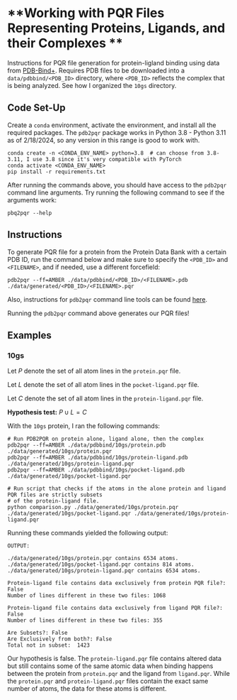 # **Working with PQR Files Representing Proteins, Ligands, and their Complexes **

Instructions for PQR file generation for protein-ligland binding using data from [PDB-Bind+](https://www.pdbbind-plus.org.cn/data/search). Requires PDB files to be downloaded into a `data/pdbbind/<PDB_ID>` directory, where `<PDB_ID>` reflects the complex that is being analyzed. See how I organized the `10gs` directory. 

## **Code Set-Up**

Create a `conda` environment, activate the environment, and install all the required packages. The `pdb2pqr` package works in Python 3.8 - Python 3.11 as of 2/18/2024, so any version in this range is good to work with.

```{bash}
conda create -n <CONDA_ENV_NAME> python=3.8  # can choose from 3.8-3.11, I use 3.8 since it's very compatible with PyTorch
conda activate <CONDA_ENV_NAME>
pip install -r requirements.txt
```

After running the commands above, you should have access to the `pdb2pqr` command line arguments. Try running the following command to see if the arguments work:

```{bash}
pbq2pqr --help
```

## **Instructions**

To generate PQR file for a protein from the Protein Data Bank with a certain PDB ID, run the command below and make sure to specify the `<PDB_ID>` and `<FILENAME>`, and if needed, use a different forcefield:

```{bash}
pdb2pqr --ff=AMBER ./data/pdbbind/<PDB_ID>/<FILENAME>.pdb ./data/generated/<PDB_ID>/<FILENAME>.pqr
```

Also, instructions for `pdb2pqr` command line tools can be found [here](https://pdb2pqr.readthedocs.io/en/latest/using/index.html).

Running the `pdb2pqr` command above generates our PQR files!

## **Examples**

### **10gs**

Let $P$ denote the set of all atom lines in the `protein.pqr` file.

Let $L$ denote the set of all atom lines in the `pocket-ligand.pqr` file.

Let $C$ denote the set of all atom lines in the `protein-ligand.pqr` file.

**Hypothesis test:** $P \cup L = C$


With the `10gs` protein, I ran the following commands:
```{bash}
# Run PDB2PQR on protein alone, ligand alone, then the complex
pdb2pqr --ff=AMBER ./data/pdbbind/10gs/protein.pdb ./data/generated/10gs/protein.pqr
pdb2pqr --ff=AMBER ./data/pdbbind/10gs/protein-ligand.pdb ./data/generated/10gs/protein-ligand.pqr
pdb2pqr --ff=AMBER ./data/pdbbind/10gs/pocket-ligand.pdb ./data/generated/10gs/pocket-ligand.pqr

# Run script that checks if the atoms in the alone protein and ligand PQR files are strictly subsets
# of the protein-ligand file.
python comparison.py ./data/generated/10gs/protein.pqr ./data/generated/10gs/pocket-ligand.pqr ./data/generated/10gs/protein-ligand.pqr
```

Running these commands yielded the following output:

```
OUTPUT:

./data/generated/10gs/protein.pqr contains 6534 atoms.
./data/generated/10gs/pocket-ligand.pqr contains 814 atoms.
./data/generated/10gs/protein-ligand.pqr contains 6534 atoms.

Protein-ligand file contains data exclusively from protein PQR file?: False
Number of lines different in these two files: 1068

Protein-ligand file contains data exclusively from ligand PQR file?: False
Number of lines different in these two files: 355

Are Subsets?: False
Are Exclusively from both?: False
Total not in subset:  1423
```

Our hypothesis is false. The `protein-ligand.pqr` file contains altered data but still contains some of the same atomic data when binding happens between the protein from `protein.pqr` and the ligand from `ligand.pqr`. While the `protein.pqr` and `protein-ligand.pqr` files contain the exact same number of atoms, the data for these atoms is different.

